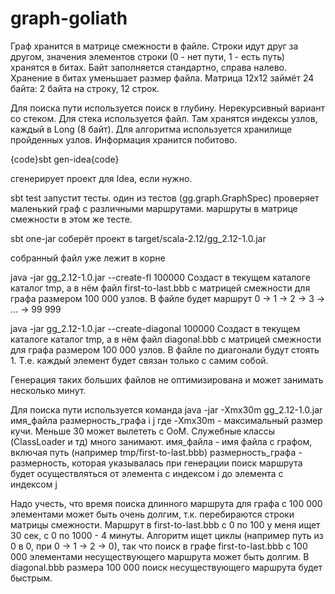 # graph-goliath

Граф хранится в матрице смежности в файле.
Строки идут друг за другом, значения элементов строки (0 - нет пути, 1 - есть путь) хранятся в битах.
Байт заполняется стандартно, справа налево.
Хранение в битах уменьшает размер файла. Матрица 12х12 займёт 24 байта: 2 байта на строку, 12 строк.

Для поиска пути используется поиск в глубину. Нерекурсивный вариант со стеком.
Для стека используется файл. Там хранятся индексы узлов, каждый в Long (8 байт).
Для алгоритма используется хранилище пройденных узлов. Информация хранится побитово.

{code}sbt gen-idea{code}

сгенерирует проект для Idea, если нужно.

sbt test
запустит тесты.
один из тестов (gg.graph.GraphSpec) проверяет маленький граф с различными маршрутами.
маршруты в матрице смежности в этом же тесте.

sbt one-jar
соберёт проект в target/scala-2.12/gg_2.12-1.0.jar

собранный файл уже лежит в корне

java -jar gg_2.12-1.0.jar --create-fl 100000
Создаст в текущем каталоге каталог tmp, а в нём файл first-to-last.bbb
с матрицей смежности для графа размером 100 000 узлов.
В файле будет маршрут 0 -> 1 -> 2 -> 3 -> ... -> 99 999

java -jar gg_2.12-1.0.jar --create-diagonal 100000
Создаст в текущем каталоге каталог tmp, а в нём файл diagonal.bbb
с матрицей смежности для графа размером 100 000 узлов.
В файле по диагонали будут стоять 1. Т.е. каждый элемент будет связан только с самим собой.

Генерация таких больших файлов не оптимизирована и может занимать несколько минут.

Для поиска пути используется команда
java -jar -Xmx30m gg_2.12-1.0.jar имя_файла размерность_графа i j
где
-Xmx30m - максимальный размер кучи. Меньше 30 может вылететь с OoM. Служебные классы (ClassLoader и тд) много занимают.
имя_файла - имя файла с графом, включая путь (например tmp/first-to-last.bbb)
размерность_графа - размерность, которая указывалась при генерации
поиск маршрута будет осуществляться от элемента с индексом i до элемента с индексом j

Надо учесть, что время поиска длинного маршрута для графа с 100 000 элементами
может быть очень долгим, т.к. перебираются строки матрицы смежности.
Маршрут в first-to-last.bbb с 0 по 100 у меня ищет 30 сек, с 0 по 1000 - 4 минуты.
Алгоритм ищет циклы (например путь из 0 в 0, при 0 -> 1 -> 2 -> 0),
так что поиск в графе first-to-last.bbb с 100 000 элементами несуществующего маршрута
может быть долгим. В diagonal.bbb размера 100 000 поиск несуществующего маршрута будет быстрым.
